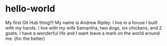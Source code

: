 # hello-world
My first Git Hub thing!!!
My name is Andrew Ripley. I live in a house I built with my hands. I live with my wife Samantha, two dogs, six chickens, and 2 goats.
I have a wonderful life and I want leave a mark on the world around me. (for the better)
